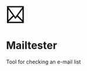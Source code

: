 <img src="https://raw.githubusercontent.com/Nekall/Mailtester-front/main/public/logo192.png" width="50" height="50" />      

# Mailtester        
      
Tool for checking an e-mail list     